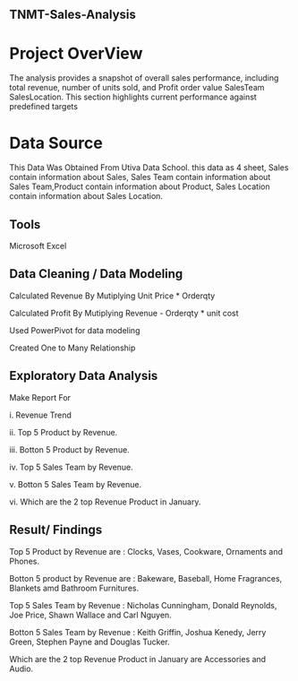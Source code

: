 ## TNMT-Sales-Analysis
# Project OverView 
The analysis provides a snapshot of overall sales performance, including total revenue, number of units sold, and Profit order value SalesTeam SalesLocation. This section highlights current performance against predefined targets
# Data Source
This Data Was Obtained From Utiva Data School. this data as 4 sheet, Sales contain information about Sales, Sales Team contain information about Sales Team,Product contain information about Product, Sales Location contain information about Sales Location.
## Tools
Microsoft Excel
## Data Cleaning / Data Modeling 
Calculated Revenue By Mutiplying Unit Price * Orderqty

Calculated Profit By Mutiplying Revenue - Orderqty * unit cost

Used PowerPivot for data modeling 

Created One to Many Relationship

## Exploratory Data Analysis
Make Report For 

i. Revenue Trend 

ii. Top 5 Product by Revenue.

iii. Botton 5 Product by Revenue.

iv. Top 5 Sales Team by Revenue.

v. Botton 5 Sales Team by Revenue.

vi. Which are the 2 top Revenue Product in January.

## Result/ Findings
Top 5 Product by Revenue are : Clocks, Vases, Cookware, Ornaments and Phones. 

Botton 5 product by Revenue are : Bakeware, Baseball, Home Fragrances, Blankets amd Bathroom Furnitures.

Top 5 Sales Team by Revenue : Nicholas Cunningham, Donald Reynolds,  Joe Price, Shawn Wallace and Carl Nguyen.

Botton 5 Sales Team by Revenue : Keith Griffin, Joshua Kenedy, Jerry Green, Stephen Payne and Douglas Tucker.

Which are the 2 top Revenue Product in January are Accessories and Audio.















